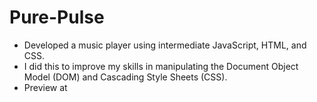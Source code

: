 # Pure-Pulse
 - Developed a music player using intermediate JavaScript, HTML, and CSS. 
 - I did this to improve my skills in manipulating the Document Object Model (DOM) and Cascading Style Sheets (CSS).
-  Preview at

